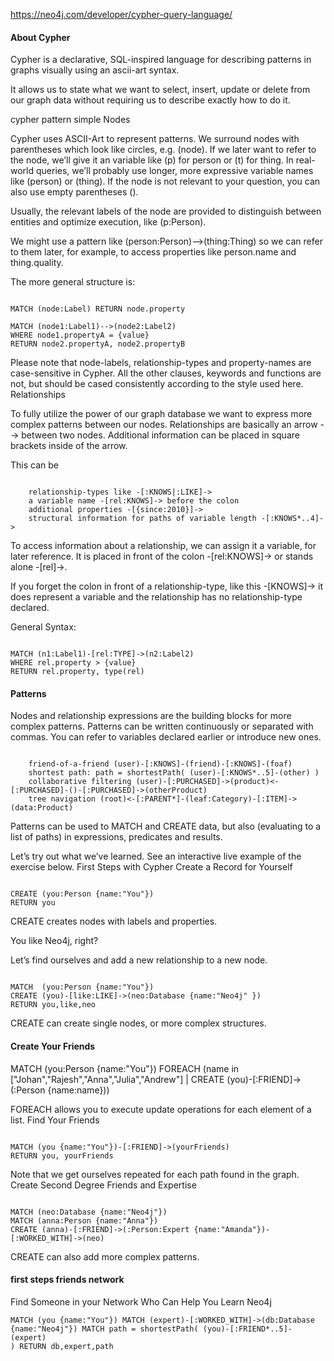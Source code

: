 https://neo4j.com/developer/cypher-query-language/

#### About Cypher

Cypher is a declarative, SQL-inspired language for describing patterns in graphs visually using an ascii-art syntax.

It allows us to state what we want to select, insert, update or delete from our graph data without requiring us to describe exactly how to do it.

cypher pattern simple
Nodes

Cypher uses ASCII-Art to represent patterns. We surround nodes with parentheses which look like circles, e.g. (node). If we later want to refer to the node, we’ll give it an variable like (p) for person or (t) for thing. In real-world queries, we’ll probably use longer, more expressive variable names like (person) or (thing). If the node is not relevant to your question, you can also use empty parentheses ().
	

Usually, the relevant labels of the node are provided to distinguish between entities and optimize execution, like (p:Person).

We might use a pattern like (person:Person)-->(thing:Thing) so we can refer to them later, for example, to access properties like person.name and thing.quality.

The more general structure is:
<pre><code>
MATCH (node:Label) RETURN node.property

MATCH (node1:Label1)-->(node2:Label2)
WHERE node1.propertyA = {value}
RETURN node2.propertyA, node2.propertyB
</code></pre>
Please note that node-labels, relationship-types and property-names are case-sensitive in Cypher. All the other clauses, keywords and functions are not, but should be cased consistently according to the style used here.
Relationships

To fully utilize the power of our graph database we want to express more complex patterns between our nodes. Relationships are basically an arrow --> between two nodes. Additional information can be placed in square brackets inside of the arrow.

This can be
<pre><code>
    relationship-types like -[:KNOWS|:LIKE]->
    a variable name -[rel:KNOWS]-> before the colon
    additional properties -[{since:2010}]->
    structural information for paths of variable length -[:KNOWS*..4]->
</code></pre>
To access information about a relationship, we can assign it a variable, for later reference. It is placed in front of the colon -[rel:KNOWS]-> or stands alone -[rel]->.
	

If you forget the colon in front of a relationship-type, like this -[KNOWS]-> it does represent a variable and the relationship has no relationship-type declared.

General Syntax:

<pre><code>
MATCH (n1:Label1)-[rel:TYPE]->(n2:Label2)
WHERE rel.property > {value}
RETURN rel.property, type(rel)
</code></pre>

#### Patterns

Nodes and relationship expressions are the building blocks for more complex patterns. Patterns can be written continuously or separated with commas. You can refer to variables declared earlier or introduce new ones.

<pre><code>
    friend-of-a-friend (user)-[:KNOWS]-(friend)-[:KNOWS]-(foaf)
    shortest path: path = shortestPath( (user)-[:KNOWS*..5]-(other) )
    collaborative filtering (user)-[:PURCHASED]->(product)<-[:PURCHASED]-()-[:PURCHASED]->(otherProduct)
    tree navigation (root)<-[:PARENT*]-(leaf:Category)-[:ITEM]->(data:Product)
</code></pre>
	

Patterns can be used to MATCH and CREATE data, but also (evaluating to a list of paths) in expressions, predicates and results.

Let’s try out what we’ve learned. See an interactive live example of the exercise below.
First Steps with Cypher
Create a Record for Yourself
<pre><code>
CREATE (you:Person {name:"You"})
RETURN you
</code></pre>

CREATE creates nodes with labels and properties.

You like Neo4j, right?

Let’s find ourselves and add a new relationship to a new node.
<pre><code>
MATCH  (you:Person {name:"You"})
CREATE (you)-[like:LIKE]->(neo:Database {name:"Neo4j" })
RETURN you,like,neo
</code></pre>

CREATE can create single nodes, or more complex structures.

#### Create Your Friends

MATCH (you:Person {name:"You"})
FOREACH (name in ["Johan","Rajesh","Anna","Julia","Andrew"] |
  CREATE (you)-[:FRIEND]->(:Person {name:name}))

FOREACH allows you to execute update operations for each element of a list.
Find Your Friends
<pre><code>
MATCH (you {name:"You"})-[:FRIEND]->(yourFriends)
RETURN you, yourFriends
</code></pre>
Note that we get ourselves repeated for each path found in the graph.
Create Second Degree Friends and Expertise
<pre><code>
MATCH (neo:Database {name:"Neo4j"})
MATCH (anna:Person {name:"Anna"})
CREATE (anna)-[:FRIEND]->(:Person:Expert {name:"Amanda"})-[:WORKED_WITH]->(neo)
</code></pre>

CREATE can also add more complex patterns.

#### first steps friends network
Find Someone in your Network Who Can Help You Learn Neo4j
<code><pre>
MATCH (you {name:"You"})
MATCH (expert)-[:WORKED_WITH]->(db:Database {name:"Neo4j"})
MATCH path = shortestPath( (you)-[:FRIEND*..5]-(expert) )
RETURN db,expert,path
</code></pre>

